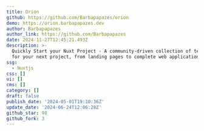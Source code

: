```yaml
---
title: Orion
github: https://github.com/Barbapapazes/orion
demo: https://orion.barbapapazes.dev
author: Barbapapazes
author_link: https://github.com/Barbapapazes
date: 2024-11-27T12:45:21.493Z
description: >-
  Quickly Start your Nuxt Project - A community-driven collection of templates
  for your next project, from landing pages to complete web applications.
ssg:
  - Nuxtjs
css: []
ui: []
cms: []
category: []
draft: false
publish_date: '2024-05-01T19:10:36Z'
update_date: '2024-06-24T12:06:28Z'
github_star: 98
github_fork: 3
---
```

